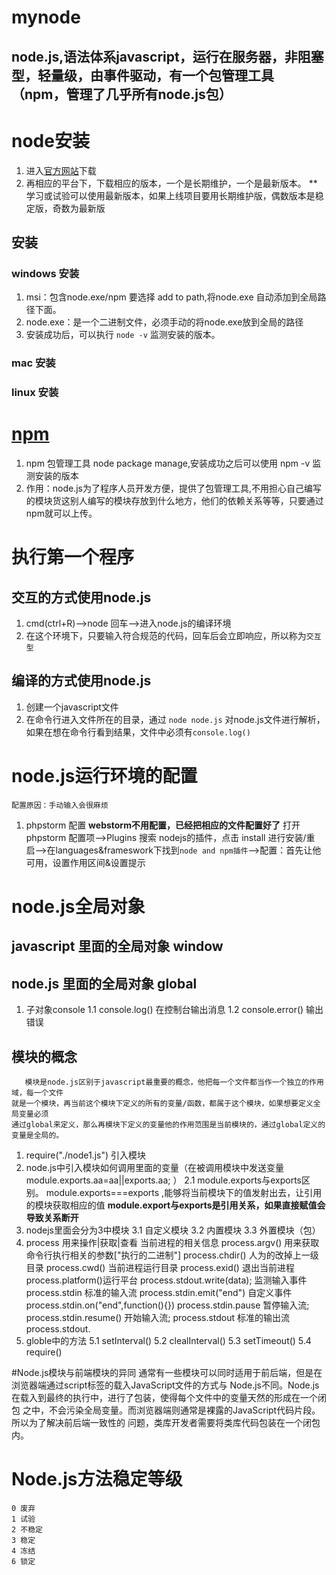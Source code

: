 # mynode
## node.js,语法体系javascript，运行在服务器，非阻塞型，轻量级，由事件驱动，有一个包管理工具（npm，管理了几乎所有node.js包）
# node安装
1. 进入<a href="https://nodejs.org/en/">官方网站</a>下载
2. 再相应的平台下，下载相应的版本，一个是长期维护，一个是最新版本。
    ** 学习或试验可以使用最新版本，如果上线项目要用长期维护版，偶数版本是稳定版，奇数为最新版
## 安装
### windows 安装
1. msi：包含node.exe/npm 要选择 add to path,将node.exe 自动添加到全局路径下面。
2. node.exe：是一个二进制文件，必须手动的将node.exe放到全局的路径
3. 安装成功后，可以执行  `node -v` 监测安装的版本。
### mac 安装
### linux 安装
## 
# <a href="https://www.npmjs.com/">npm</a>
1. npm 包管理工具 node package manage,安装成功之后可以使用 npm -v 监测安装的版本
2. 作用：node.js为了程序人员开发方便，提供了包管理工具,不用担心自己编写的模块货这别人编写的模块存放到什么地方，他们的依赖关系等等，只要通过npm就可以上传。
# 执行第一个程序
## 交互的方式使用node.js
1.  cmd(ctrl+R)-->node 回车-->进入node.js的编译环境
2.  在这个环境下，只要输入符合规范的代码，回车后会立即响应，所以称为`交互型`
## 编译的方式使用node.js
1. 创建一个javascript文件
2. 在命令行进入文件所在的目录，通过 `node node.js` 对node.js文件进行解析，如果在想在命令行看到结果，文件中必须有`console.log()`
# node.js运行环境的配置
    配置原因：手动输入会很麻烦
1.  phpstorm 配置
    **webstorm不用配置，已经把相应的文件配置好了**
    打开phpstorm 配置项-->Plugins 搜索 nodejs的插件，点击 install 进行安装/重启-->在languages&frameswork下找到`node and npm插件`-->配置：首先让他可用，设置作用区间&设置提示
    
# node.js全局对象
## javascript 里面的全局对象  window
## node.js 里面的全局对象 global
1. 子对象console
    1.1 console.log() 在控制台输出消息
    1.2 console.error() 输出错误
## 模块的概念
       模块是node.js区别于javascript最重要的概念，他把每一个文件都当作一个独立的作用域，每一个文件  
    就是一个模块，再当前这个模块下定义的所有的变量/函数，都属于这个模块，如果想要定义全局变量必须  
    通过global来定义，那么再模块下定义的变量他的作用范围是当前模块的，通过global定义的变量是全局的。
1. require("./node1.js") 引入模块
2. node.js中引入模块如何调用里面的变量（在被调用模块中发送变量  module.exports.aa=aa||exports.aa;  ）
    2.1 module.exports与exports区别。
        module.exports===exports ,能够将当前模块下的值发射出去，让引用的模块获取相应的值
        **module.export与exports是引用关系，如果直接赋值会导致关系断开**
3. nodejs里面会分为3中模块
    3.1 自定义模块
    3.2 内置模块
    3.3 外置模块（包）
4. process
    用来操作|获取|查看 当前进程的相关信息
    process.argv()  用来获取命令行执行相关的参数["执行的二进制"]
    process.chdir() 人为的改掉上一级目录
    process.cwd()   当前进程运行目录
    process.exid() 退出当前进程
    process.platform()运行平台
    process.stdout.write(data);    监测输入事件
    process.stdin   标准的输入流
        process.stdin.emit("end")   自定义事件
        process.stdin.on("end",function(){})
        process.stdin.pause 暂停输入流;
        process.stdin.resume() 开始输入流;
    process.stdout  标准的输出流
        process.stdout.
5. globle中的方法
    5.1 setInterval()
    5.2 clealInterval()
    5.3 setTimeout()
    5.4 require()
    
        
#Node.js模块与前端模块的异同
    通常有一些模块可以同时适用于前后端，但是在浏览器端通过script标签的载入JavaScript文件的方式与
    Node.js不同。Node.js在载入到最终的执行中，进行了包装，使得每个文件中的变量天然的形成在一个闭包
    之中，不会污染全局变量。而浏览器端则通常是裸露的JavaScript代码片段。所以为了解决前后端一致性的
    问题，类库开发者需要将类库代码包装在一个闭包内。
# Node.js方法稳定等级
    0 废弃
    1 试验
    2 不稳定
    3 稳定
    4 冻结
    6 锁定